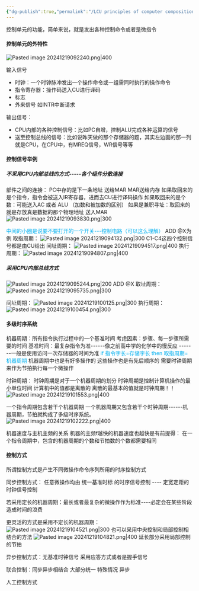 ```yaml
---
{"dg-publish":true,"permalink":"/LCU principles of computer composition/控制单元的功能/","dgPassFrontmatter":true,"noteIcon":"","created":"2024-11-28T11:11:46.544+08:00","updated":"2025-03-30T15:08:30.952+08:00"}
---
```



控制单元的功能，简单来说，就是发出各种控制命令或者是微指令
#### 控制单元的外特性
![Pasted image 20241219092240.png|400](/img/user/accessory/Pasted%20image%2020241219092240.png)

输入信号
- 时钟：一个时钟脉冲发出一个操作命令或一组需同时执行的操作命令
- 指令寄存器：操作码送入CU进行译码
- 标志
- 外来信号   如INTR中断请求

输出信号：
- CPU内部的各种控制信号：比如PC自增，控制ALU完成各种运算的信号
- 送至控制总线的信号：比如说昨天做的那个存储器的题，其实左边画的那一列就是CPU，在CPU中，有MREQ信号，WR信号等等

#### 控制信号举例
##### 不采用CPU内部总线的方式-----各个组件分散连接
部件之间的连接：
PC中存的是下一条地址 送给MAR MAR送给内存
如果取回来的是个指令，指令会被送入IR寄存器，进而去CU进行译码操作
如果取回来的是个数：可能送入AC 或者 ALU  （加数和被加数的区别）
如果是兼职寻址：取回来的就是存放真是数据的那个物理地址  送入MAR
![Pasted image 20241219093830.png|300](/img/user/accessory/Pasted%20image%2020241219093830.png)

<font color="#00b0f0">中间的小圈是说要不要打开的一个开关---控制电路（可以这么理解）</font>
ADD @X为例
取指周期：
![Pasted image 20241219094132.png|300](/img/user/accessory/Pasted%20image%2020241219094132.png)
C1-C4这四个控制信号都是由CU给出
间址周期：
![Pasted image 20241219094517.png|400](/img/user/accessory/Pasted%20image%2020241219094517.png)
执行周期：
![Pasted image 20241219094807.png|400](/img/user/accessory/Pasted%20image%2020241219094807.png)
##### 采用CPU内部总线方式
![Pasted image 20241219095244.png|200](/img/user/accessory/Pasted%20image%2020241219095244.png)
ADD @X
取址周期：
![Pasted image 20241219095735.png|300](/img/user/accessory/Pasted%20image%2020241219095735.png)

间址周期：
![Pasted image 20241219100125.png|300](/img/user/accessory/Pasted%20image%2020241219100125.png)
执行周期：
![Pasted image 20241219100454.png|300](/img/user/accessory/Pasted%20image%2020241219100454.png)

#### 多级时序系统
机器周期：所有指令执行过程中的一个基准时间
考虑因素：步骤、每一步骤所需要的时间
基准时间：最复杂指令为准------像之前高中学的化学中的慢反应 -------一般是使用访问一次存储器的时间为准
<font color="#00b0f0">if 指令字长=存储字长    then  取指周期=机器周期</font>
机器周期中也是有好多操作的  这些操作也是有先后顺序的  需要时钟周期来作为节拍执行每一个微操作

时钟周期：
时钟周期是对于一个机器周期的划分
时钟周期是控制计算机操作的最小单位时间
计算机中的值都是离散的 离散的最基本的值就是时钟周期！！
![Pasted image 20241219101553.png|400](/img/user/accessory/Pasted%20image%2020241219101553.png)

一个指令周期包含若干个机器周期  一个机器周期又包含若干个时钟周期------机器周期，节拍就构成了多级时序系统。
![Pasted image 20241219102222.png|400](/img/user/accessory/Pasted%20image%2020241219102222.png)


 机器速度与主机主频的关系
机器的主频f越快的机器速度也越快是有前提得：
在一个指令周期中，包含的机器周期的个数和节拍数的个数都需要相同

#### 控制方式
所谓控制方式是产生不同微操作命令序列所用的时序控制方式

同步控制方式：
任意微操作均由 统一基准时标 的时序信号控制  ---- 定宽定距的时钟信号控制

若采用定长的机器周期：最长或者最复杂的微操作作为标准----必定会在某些阶段造成时间的浪费

更灵活的方式是采用不定长的机器周期：
![Pasted image 20241219104521.png|300](/img/user/accessory/Pasted%20image%2020241219104521.png)
也可以采用中央控制和局部控制相结合的方法
![Pasted image 20241219104821.png|400](/img/user/accessory/Pasted%20image%2020241219104821.png)
延长部分采用局部控制的节拍

异步控制方式：无基准时钟信号   采用应答方式或者是握手信号

联合控制：同步异步相结合  大部分统一  特殊情况  异步

人工控制方式